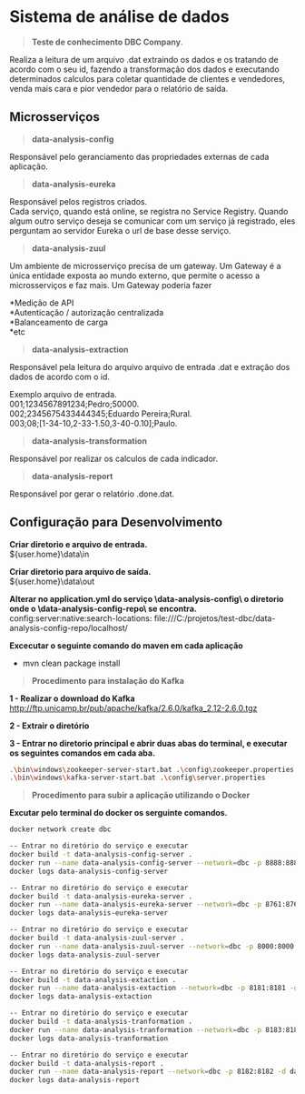 # Sistema de análise de dados
> <b>Teste de conhecimento DBC Company</b>.

Realiza a leitura de um arquivo .dat extraindo os dados e os tratando de acordo com o seu id, fazendo a transformação dos dados e executando determinados calculos para coletar quantidade de clientes e vendedores, venda mais cara e pior vendedor para o relatório de saída. 

## Microsserviços

> <b>data-analysis-config</b>

Responsável pelo geranciamento das propriedades externas de cada aplicação.

> <b>data-analysis-eureka</b>

Responsável pelos registros criados. <br>
Cada serviço, quando está online, se registra no Service Registry. Quando algum outro serviço deseja se comunicar com um serviço já registrado, eles perguntam ao servidor Eureka o url de base desse serviço.

> <b>data-analysis-zuul</b>

Um ambiente de microsserviço precisa de um gateway. Um Gateway é a única entidade exposta ao mundo externo, que permite o acesso a microsserviços e faz mais. Um Gateway poderia fazer

*Medição de API<br>
*Autenticação / autorização centralizada<br>
*Balanceamento de carga<br>
*etc<br>

> <b>data-analysis-extraction</b>

Responsável pela leitura do arquivo arquivo de entrada .dat e extração dos dados de acordo com o id.

Exemplo arquivo de entrada.<br>
001;1234567891234;Pedro;50000.<br>
002;2345675433444345;Eduardo Pereira;Rural.<br>
003;08;[1-34-10,2-33-1.50,3-40-0.10];Paulo.<br>

> <b>data-analysis-transformation</b>

Responsável por realizar os calculos de cada indicador.

> <b>data-analysis-report</b>

Responsável por gerar o relatório .done.dat.


## Configuração para Desenvolvimento

<b>Criar diretorio e arquivo de entrada.</b><br>
${user.home}\data\in<br>

<b>Criar diretorio para arquivo de saída.</b><br>
${user.home}\data\out

<b>Alterar no application.yml do serviço \data-analysis-config\ o diretorio onde o \data-analysis-config-repo\ se encontra.</b><br>
config:server:native:search-locations: file:///C:/projetos/test-dbc/data-analysis-config-repo/localhost/<br>

<b>Excecutar o seguinte comando do maven em cada aplicação </b>

* mvn clean package install

> <b>Procedimento para instalação do Kafka</b>

<b>1 - Realizar o download do Kafka</b><br>
http://ftp.unicamp.br/pub/apache/kafka/2.6.0/kafka_2.12-2.6.0.tgz

<b>2 - Extrair o diretório</b>

<b>3 - Entrar no diretorio principal e abrir duas abas do terminal, e executar os seguintes comandos em cada aba.</b><br>
```sh
.\bin\windows\zookeeper-server-start.bat .\config\zookeeper.properties 
.\bin\windows\kafka-server-start.bat .\config\server.properties
```

> <b>Procedimento para subir a aplicação utilizando o Docker</b>

<b>Excutar pelo terminal do docker os serguinte comandos.</b>

```sh
docker network create dbc

-- Entrar no diretório do serviço e executar 
docker build -t data-analysis-config-server . 
docker run --name data-analysis-config-server --network=dbc -p 8888:8888 -d data-analysis-config-server
docker logs data-analysis-config-server

-- Entrar no diretório do serviço e executar
docker build -t data-analysis-eureka-server . 
docker run --name data-analysis-eureka-server --network=dbc -p 8761:8761 -d data-analysis-eureka-server
docker logs data-analysis-eureka-server

-- Entrar no diretório do serviço e executar
docker build -t data-analysis-zuul-server . 
docker run --name data-analysis-zuul-server --network=dbc -p 8000:8000 -d data-analysis-zuul-server
docker logs data-analysis-zuul-server

-- Entrar no diretório do serviço e executar
docker build -t data-analysis-extaction . 
docker run --name data-analysis-extaction --network=dbc -p 8181:8181 -d data-analysis-extaction
docker logs data-analysis-extaction

-- Entrar no diretório do serviço e executar
docker build -t data-analysis-tranformation . 
docker run --name data-analysis-tranformation --network=dbc -p 8183:8183 -d data-analysis-tranformation
docker logs data-analysis-tranformation

-- Entrar no diretório do serviço e executar
docker build -t data-analysis-report . 
docker run --name data-analysis-report --network=dbc -p 8182:8182 -d data-analysis-report
docker logs data-analysis-report

```
